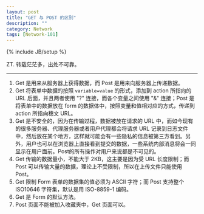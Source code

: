 ```yaml
---
layout: post
title: "GET 与 POST 的区别"
description: ""
category: Network
tags: [Network-101]
---
```

{% include JB/setup %}

ZT. 转载茫茫多，出处不可靠。

-----

1. Get 是用来从服务器上获得数据，而 Post 是用来向服务器上传递数据。
1. Get 将表单中数据的按照 `variable=value` 的形式，添加到 action 所指向的 URL 后面，并且两者使用 "?" 连接，而各个变量之间使用 "&" 连接；Post 是将表单中的数据放在 form 的数据体中，按照变量和值相对应的方式，传递到 action 所指向穗文 URL。
1. Get 是不安全的，因为在传输过程，数据被放在请求的 URL 中，而如今现有的很多服务器、代理服务器或者用户代理都会将请求 URL 记录到日志文件中，然后放在某个地方，这样就可能会有一些隐私的信息被第三方看到。另外，用户也可以在浏览器上直接看到提交的数据，一些系统内部消息将会一同显示在用户面前。Post的所有操作对用户来说都是不可见的。
1. Get 传输的数据量小，不能大于 2KB，这主要是因为受 URL 长度限制；而 Post 可以传输大量的数据，理论上不受限制，所以在上传文件只能使用 Post。
1. Get 限制 Form 表单的数据集的值必须为 ASCII 字符；而 Post 支持整个 ISO10646 字符集，默认是用 ISO-8859-1 编码。
1. Get 是 Form 的默认方法。
1. Post 页面不能被加入收藏夹中，Get 页面可以。
  
